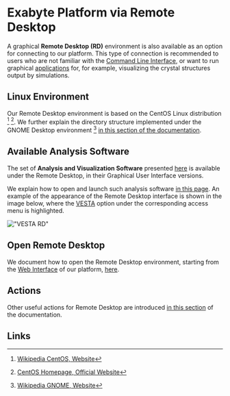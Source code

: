 # Exabyte Platform via Remote Desktop

A graphical **Remote Desktop (RD)** environment is also available as an option for connecting to our platform. This type of connection is recommended to users who are not familiar with the [Command Line Interface](../cli/overview.md), or want to run graphical [applications](../software/overview.md) for, for example, visualizing the crystal structures output by simulations.

## Linux Environment

Our Remote Desktop environment is based on the CentOS Linux distribution [^1] [^2]. We further explain the directory structure implemented under the GNOME Desktop environment [^3] [in this section of the documentation](../data-on-disk/directories.md).

## Available Analysis Software

The set of **Analysis and Visualization Software** presented [here](../software/analysis/overview.md) is available under the Remote Desktop, in their Graphical User Interface versions. 

We explain how to open and launch such analysis software [in this page](actions-rd/open-app.md). An example of the appearance of the Remote Desktop interface is shown in the image below, where the [VESTA](../software/analysis/vesta.md) option under the corresponding access menu is highlighted.

!["VESTA RD"](/images/remote-connection/vesta-rd.png "VESTA RD")

## Open Remote Desktop

We document how to open the Remote Desktop environment, starting from the [Web Interface](../ui/overview.md) of our platform, [here](actions/open-desktop.md).

## Actions

Other useful actions for Remote Desktop are introduced [in this section](actions/overview.md) of the documentation.

## Links

[^1]: [Wikipedia CentOS, Website](https://en.wikipedia.org/wiki/CentOS)

[^2]: [CentOS Homepage, Official Website](https://www.centos.org/)

[^3]: [Wikipedia GNOME, Website](https://en.wikipedia.org/wiki/GNOME)
